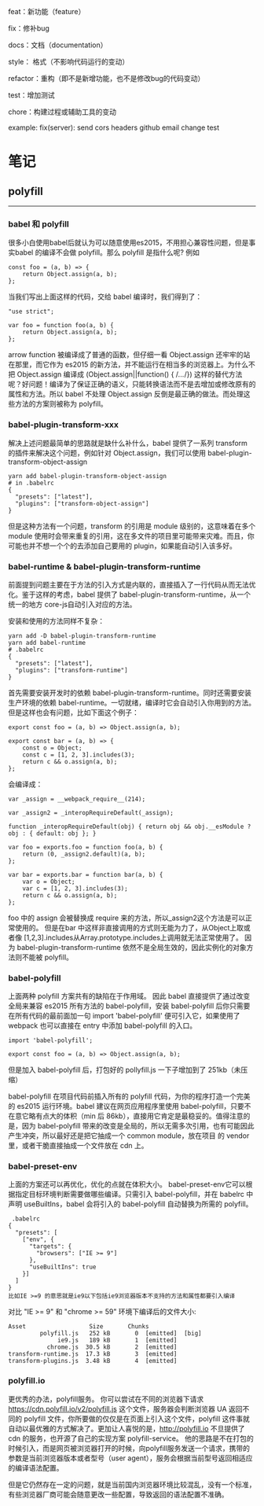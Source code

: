 feat：新功能（feature）

fix：修补bug

docs：文档（documentation）

style： 格式（不影响代码运行的变动）

refactor：重构（即不是新增功能，也不是修改bug的代码变动）

test：增加测试

chore：构建过程或辅助工具的变动

example:
fix(server): send cors headers
github email change test


# 笔记
## polyfill
--- 
### babel 和 polyfill
  很多小白使用babel后就认为可以随意使用es2015，不用担心兼容性问题，但是事实babel 的编译不会做 polyfill。那么 polyfill 是指什么呢?
  例如

```
const foo = (a, b) => {
    return Object.assign(a, b);
}; 
```

当我们写出上面这样的代码，交给 babel 编译时，我们得到了：

```
"use strict";        

var foo = function foo(a, b) {
    return Object.assign(a, b);
}; 
```

arrow function 被编译成了普通的函数，但仔细一看 Object.assign 还牢牢的站在那里，而它作为 es2015 的新方法，并不能运行在相当多的浏览器上。为什么不把 Object.assign 编译成 (Object.assign||function() { /*...*/}) 这样的替代方法呢？好问题！编译为了保证正确的语义，只能转换语法而不是去增加或修改原有的属性和方法。所以 babel 不处理 Object.assign 反倒是最正确的做法。而处理这些方法的方案则被称为 polyfill。

###  babel-plugin-transform-xxx   

解决上述问题最简单的思路就是缺什么补什么，babel 提供了一系列 transform 的插件来解决这个问题，例如针对 Object.assign，我们可以使用 babel-plugin-transform-object-assign
```
yarn add babel-plugin-transform-object-assign
# in .babelrc
{
  "presets": ["latest"],
  "plugins": ["transform-object-assign"]
}
```

但是这种方法有一个问题，transform 的引用是 module 级别的，这意味着在多个 module 使用时会带来重复的引用，这在多文件的项目里可能带来灾难。而且，你可能也并不想一个个的去添加自己要用的 plugin，如果能自动引入该多好。


### babel-runtime & babel-plugin-transform-runtime
前面提到问题主要在于方法的引入方式是内联的，直接插入了一行代码从而无法优化。鉴于这样的考虑，babel 提供了 babel-plugin-transform-runtime，从一个统一的地方 core-js自动引入对应的方法。

安装和使用的方法同样不复杂：
```
yarn add -D babel-plugin-transform-runtime
yarn add babel-runtime
# .babelrc
{
  "presets": ["latest"],
  "plugins": ["transform-runtime"]
}
```

首先需要安装开发时的依赖 babel-plugin-transform-runtime。同时还需要安装生产环境的依赖 babel-runtime。一切就绪，编译时它会自动引入你用到的方法。但是这样也会有问题，比如下面这个例子：
```
export const foo = (a, b) => Object.assign(a, b);

export const bar = (a, b) => {
    const o = Object;
    const c = [1, 2, 3].includes(3);
    return c && o.assign(a, b);
};
```
会编译成：
```
var _assign = __webpack_require__(214);

var _assign2 = _interopRequireDefault(_assign);

function _interopRequireDefault(obj) { return obj && obj.__esModule ? obj : { default: obj }; }

var foo = exports.foo = function foo(a, b) {
    return (0, _assign2.default)(a, b);
};

var bar = exports.bar = function bar(a, b) {
    var o = Object;
    var c = [1, 2, 3].includes(3);
    return c && o.assign(a, b);
};
```
foo 中的 assign 会被替换成 require 来的方法，所以_assign2这个方法是可以正常使用的。
但是在bar 中这样非直接调用的方式则无能为力了，从Object上取或者像 [1,2,3].includes从Array.prototype.includes上调用就无法正常使用了。
因为 babel-plugin-transform-runtime 依然不是全局生效的，因此实例化的对象方法则不能被 polyfill。

### babel-polyfill
上面两种 polyfill 方案共有的缺陷在于作用域。
因此 babel 直接提供了通过改变全局来兼容 es2015 所有方法的 babel-polyfill，安装 babel-polyfill 后你只需要在所有代码的最前面加一句 import 'babel-polyfill' 便可引入它，如果使用了 webpack 也可以直接在 entry 中添加 babel-polyfill 的入口。
```
import 'babel-polyfill';

export const foo = (a, b) => Object.assign(a, b);
```

但是加入 babel-polyfill 后，打包好的 pollyfill.js 一下子增加到了 251kb（未压缩）

babel-polyfill 在项目代码前插入所有的 polyfill 代码，为你的程序打造一个完美的 es2015 运行环境。babel 建议在网页应用程序里使用 babel-polyfill，只要不在意它略有点大的体积（min 后 86kb），直接用它肯定是最稳妥的。值得注意的是，因为 babel-polyfill 带来的改变是全局的，所以无需多次引用，也有可能因此产生冲突，所以最好还是把它抽成一个 common module，放在项目 的 vendor 里，或者干脆直接抽成一个文件放在 cdn 上。

### babel-preset-env

上面的方案还可以再优化，优化的点就在体积大小。 babel-preset-env它可以根据指定目标环境判断需要做哪些编译。只需引入 babel-polyfill，并在 babelrc 中声明 useBuiltIns，babel 会将引入的 babel-polyfill 自动替换为所需的 polyfill。

```
 .babelrc
{
  "presets": [
    ["env", {
      "targets": {
        "browsers": ["IE >= 9"]
      },
      "useBuiltIns": true
    }]
  ]
}
比如IE >=9 的意思就是ie9以下包括ie9浏览器版本不支持的方法和属性都要引入编译
```
对比 "IE >= 9" 和 "chrome >= 59" 环境下编译后的文件大小:
```
Asset                  Size       Chunks           
         polyfill.js   252 kB       0  [emitted]  [big]
              ie9.js   189 kB       1  [emitted]
           chrome.js  30.5 kB       2  [emitted]
transform-runtime.js  17.3 kB       3  [emitted]
transform-plugins.js  3.48 kB       4  [emitted]
```
### polyfill.io
更优秀的办法，polyfill服务。
你可以尝试在不同的浏览器下请求 https://cdn.polyfill.io/v2/polyfill.js 这个文件，服务器会判断浏览器 UA 返回不同的 polyfill 文件，你所要做的仅仅是在页面上引入这个文件，polyfill 这件事就自动以最优雅的方式解决了。更加让人喜悦的是，http://polyfill.io 不旦提供了 cdn 的服务，也开源了自己的实现方案 polyfill-service。
他的思路是不在打包的时候引入，而是网页被浏览器打开的时候，向polyfill服务发送一个请求，携带的参数是当前浏览器版本或者型号（user agent），服务会根据当前型号返回相适应的编译语法配置。

但是它仍然存在一定的问题，就是当前国内浏览器环境比较混乱，没有一个标准，有些浏览器厂商可能会随意更改一些配置，导致返回的语法配置不准确。